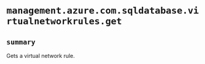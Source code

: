 # `management.azure.com.sqldatabase.virtualnetworkrules.get`

## `summary`
Gets a virtual network rule.



